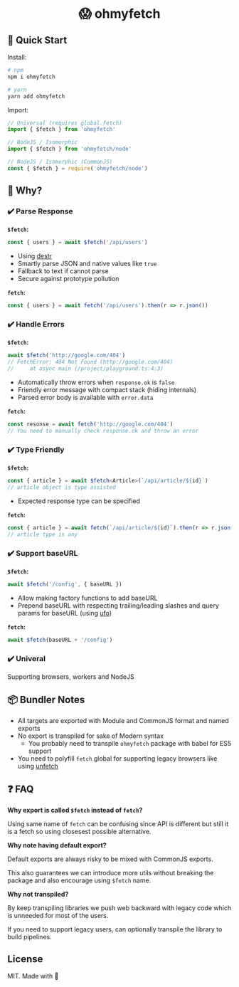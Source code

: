 <!-- [![npm version][npm-version-src]][npm-version-href]
[![npm downloads][npm-downloads-src]][npm-downloads-href]
[![Github Actions][github-actions-src]][github-actions-href]
[![Codecov][codecov-src]][codecov-href] -->

<center>
<h1>😱 ohmyfetch</h1>
</center>

## 🚀 Quick Start

Install:

```bash
# npm
npm i ohmyfetch

# yarn
yarn add ohmyfetch
```

Import:

```js
// Universal (requires global.fetch)
import { $fetch } from 'ohmyfetch'

// NodeJS / Isomorphic
import { $fetch } from 'ohmyfetch/node'

// NodeJS / Isomorphic (CommonJS)
const { $fetch } = require('ohmyfetch/node')
```

## 🤔 Why?

### ✔️ Parse Response

**`$fetch`:**

```js
const { users } = await $fetch('/api/users')
```

- Using [destr](https://github.com/nuxt-contrib/destr)
- Smartly parse JSON and native values like `true`
- Fallback to text if cannot parse
- Secure against prototype pollution

**`fetch`:**

```js
const { users } = await fetch('/api/users').then(r => r.json())
```

### ✔️ Handle Errors

**`$fetch`:**

```ts
await $fetch('http://google.com/404')
// FetchError: 404 Not Found (http://google.com/404)
//     at async main (/project/playground.ts:4:3)
```

- Automatically throw errors when `response.ok` is `false`
- Friendly error message with compact stack (hiding internals)
- Parsed error body is available with `error.data`

**`fetch`:**

```js
const resonse = await fetch('http://google.com/404')
// You need to manually check response.ok and throw an error
```

### ✔️ Type Friendly

**`$fetch`:**

```ts
const { article } = await $fetch<Article>(`/api/article/${id}`)
// article object is type assisted
```

- Expected response type can be specified

**`fetch`:**

```js
const { article } = await fetch(`/api/article/${id}`).then(r => r.json())
// article type is any
```

### ✔️ Support baseURL

**`$fetch`:**

```js
await $fetch('/config', { baseURL })
```

- Allow making factory functions to add baseURL
- Prepend baseURL with respecting trailing/leading slashes and query params for baseURL (using [ufo](https://github.com/nuxt-contrib/ufo))

**`fetch`:**

```js
await $fetch(baseURL + '/config')
```

### ✔️ Univeral

Supporting browsers, workers and NodeJS

## 📦 Bundler Notes

- All targets are exported with Module and CommonJS format and named exports
- No export is transpiled for sake of Modern syntax
  - You probably need to transpile `ohmyfetch` package with babel for ES5 support
- You need to polyfill `fetch` global for supporting legacy browsers like using [unfetch](https://github.com/developit/unfetch)

## ❓ FAQ

**Why export is called `$fetch` instead of `fetch`?**

Using same name of `fetch` can be confusing since API is different but still it is a fetch so using closesest possible alternative.

**Why note having default export?**

Default exports are always risky to be mixed with CommonJS exports.

This also guarantees we can introduce more utils without breaking the package and also encourage using `$fetch` name.

**Why not transpiled?**

By keep transpiling libraries we push web backward with legacy code which is unneeded for most of the users.

If you need to support legacy users, can optionally transpile the library to build pipelines.

## License

MIT. Made with 💖

<!-- Badges -->
[npm-version-src]: https://img.shields.io/npm/v/ohmyfetch?style=flat-square
[npm-version-href]: https://npmjs.com/package/ohmyfetch

[npm-downloads-src]: https://img.shields.io/npm/dm/ohmyfetch?style=flat-square
[npm-downloads-href]: https://npmjs.com/package/ohmyfetch

[github-actions-src]: https://img.shields.io/github/workflow/status/nuxt-contrib/ohmyfetch/ci/main?style=flat-square
[github-actions-href]: https://github.com/nuxt-contrib/ohmyfetch/actions?query=workflow%3Aci

[codecov-src]: https://img.shields.io/codecov/c/gh/nuxt-contrib/ohmyfetch/main?style=flat-square
[codecov-href]: https://codecov.io/gh/nuxt-contrib/ohmyfetch
